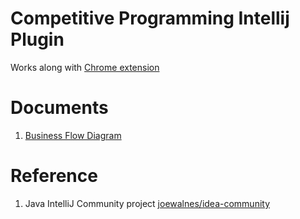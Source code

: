 # Competitive Programming Intellij Plugin

Works along with [Chrome extension](https://github.com/tgvdinesh/cp-toolbox-browser-extension)

# Documents
1. [Business Flow Diagram](https://www.lucidchart.com/invitations/accept/f054092a-f1f7-43ea-858c-00e04f4ba582)


# Reference
1. Java IntelliJ Community project [joewalnes/idea-community](https://github.com/joewalnes/idea-community)
